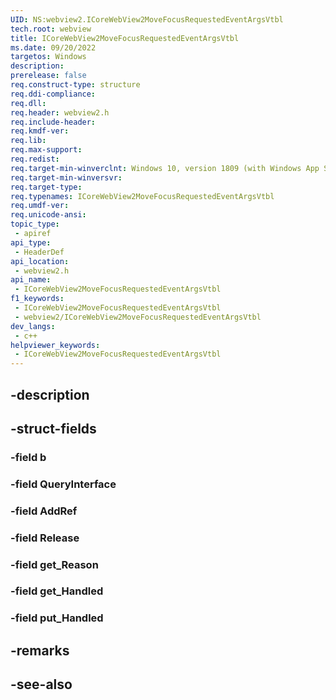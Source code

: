 ```yaml
---
UID: NS:webview2.ICoreWebView2MoveFocusRequestedEventArgsVtbl
tech.root: webview
title: ICoreWebView2MoveFocusRequestedEventArgsVtbl
ms.date: 09/20/2022
targetos: Windows
description: 
prerelease: false
req.construct-type: structure
req.ddi-compliance: 
req.dll: 
req.header: webview2.h
req.include-header: 
req.kmdf-ver: 
req.lib: 
req.max-support: 
req.redist: 
req.target-min-winverclnt: Windows 10, version 1809 (with Windows App SDK 1.1 or later)
req.target-min-winversvr: 
req.target-type: 
req.typenames: ICoreWebView2MoveFocusRequestedEventArgsVtbl
req.umdf-ver: 
req.unicode-ansi: 
topic_type:
 - apiref
api_type:
 - HeaderDef
api_location:
 - webview2.h
api_name:
 - ICoreWebView2MoveFocusRequestedEventArgsVtbl
f1_keywords:
 - ICoreWebView2MoveFocusRequestedEventArgsVtbl
 - webview2/ICoreWebView2MoveFocusRequestedEventArgsVtbl
dev_langs:
 - c++
helpviewer_keywords:
 - ICoreWebView2MoveFocusRequestedEventArgsVtbl
---
```


## -description

## -struct-fields

### -field b

### -field QueryInterface

### -field AddRef

### -field Release

### -field get_Reason

### -field get_Handled

### -field put_Handled

## -remarks

## -see-also

